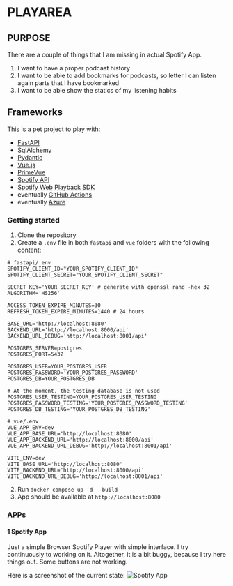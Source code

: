 # PLAYAREA

## PURPOSE

There are a couple of things that I am missing in actual Spotify App.

1. I want to have a proper podcast history
2. I want to be able to add bookmarks for podcasts, so letter I can listen again parts that I have bookmarked
3. I want to be able show the statics of my listening habits

## Frameworks

This is a pet project to play with:
* [FastAPI](https://fastapi.tiangolo.com/)
* [SqlAlchemy](https://www.sqlalchemy.org/)
* [Pydantic](https://pydantic-docs.helpmanual.io/)
* [Vue.js](https://vuejs.org/)
* [PrimeVue](https://www.primefaces.org/primevue/)
* [Spotify API](https://developer.spotify.com/documentation/web-api/)
* [Spotify Web Playback SDK](https://developer.spotify.com/documentation/web-playback-sdk/)
* eventually [GitHub Actions](https://github.com/features/actions)
* eventually [Azure](https://azure.microsoft.com/en-us/)

### Getting started

1. Clone the repository
3. Create a `.env` file in both `fastapi` and `vue` folders with the following content:
```
# fastapi/.env
SPOTIFY_CLIENT_ID="YOUR_SPOTIFY_CLIENT_ID"
SPOTIFY_CLIENT_SECRET="YOUR_SPOTIFY_CLIENT_SECRET"

SECRET_KEY='YOUR_SECRET_KEY' # generate with openssl rand -hex 32
ALGORITHM='HS256'

ACCESS_TOKEN_EXPIRE_MINUTES=30
REFRESH_TOKEN_EXPIRE_MINUTES=1440 # 24 hours

BASE_URL='http://localhost:8080'
BACKEND_URL='http://localhost:8000/api'
BACKEND_URL_DEBUG='http://localhost:8001/api'

POSTGRES_SERVER=postgres
POSTGRES_PORT=5432

POSTGRES_USER=YOUR_POSTGRES_USER
POSTGRES_PASSWORD='YOUR_POSTGRES_PASSWORD'
POSTGRES_DB=YOUR_POSTGRES_DB

# At the moment, the testing database is not used
POSTGRES_USER_TESTING=YOUR_POSTGRES_USER_TESTING
POSTGRES_PASSWORD_TESTING='YOUR_POSTGRES_PASSWORD_TESTING'
POSTGRES_DB_TESTING='YOUR_POSTGRES_DB_TESTING'
```

```
# vue/.env
VUE_APP_ENV=dev
VUE_APP_BASE_URL='http://localhost:8080'
VUE_APP_BACKEND_URL='http://localhost:8000/api'
VUE_APP_BACKEND_URL_DEBUG='http://localhost:8001/api'

VITE_ENV=dev
VITE_BASE_URL='http://localhost:8080'
VITE_BACKEND_URL='http://localhost:8000/api'
VITE_BACKEND_URL_DEBUG='http://localhost:8001/api'
```

2. Run `docker-compose up -d --build`
3. App should be available at `http://localhost:8080`

### APPs

#### 1 Spotify App

Just a simple Browser Spotify Player with simple interface. I try continuously to working on it. Altogether, it is a bit buggy, because I try here things out. Some buttons are not working.

Here is a screenshot of the current state:
![Spotify App](https://github.com/MijikHna/PLAYAREA3/blob/media/media/spotify-app.png?raw=true)

